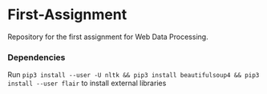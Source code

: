 # First-Assignment
Repository for the first assignment for Web Data Processing.

### Dependencies
Run `pip3 install --user -U nltk && pip3 install beautifulsoup4 && pip3 install --user flair` to install external libraries